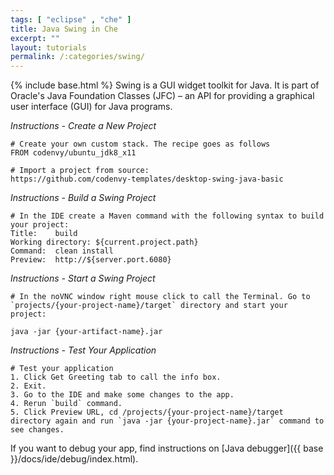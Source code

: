 ```yaml
---
tags: [ "eclipse" , "che" ]
title: Java Swing in Che
excerpt: ""
layout: tutorials
permalink: /:categories/swing/
---
```

{% include base.html %}
Swing is a GUI widget toolkit for Java. It is part of Oracle's Java Foundation Classes (JFC) – an API for providing a graphical user interface (GUI) for Java programs.

*Instructions - Create a New Project*
```text  
# Create your own custom stack. The recipe goes as follows
FROM codenvy/ubuntu_jdk8_x11

# Import a project from source:
https://github.com/codenvy-templates/desktop-swing-java-basic
```

*Instructions - Build a Swing Project*
```text  
# In the IDE create a Maven command with the following syntax to build your project:
Title:    build
Working directory: ${current.project.path}
Command:  clean install
Preview:  http://${server.port.6080}
```

*Instructions - Start a Swing Project*
```text  
# In the noVNC window right mouse click to call the Terminal. Go to `projects/{your-project-name}/target` directory and start your project:

java -jar {your-artifact-name}.jar
```

*Instructions - Test Your Application*
```text  
# Test your application
1. Click Get Greeting tab to call the info box.
2. Exit.
3. Go to the IDE and make some changes to the app.
4. Rerun `build` command.
5. Click Preview URL, cd /projects/{your-project-name}/target directory again and run `java -jar {your-project-name}.jar` command to see changes.
```

If you want to debug your app, find instructions on [Java debugger]({{ base }}/docs/ide/debug/index.html).
